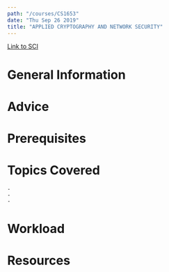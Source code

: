 ```yaml
---
path: "/courses/CS1653"
date: "Thu Sep 26 2019"
title: "APPLIED CRYPTOGRAPHY AND NETWORK SECURITY"
---
```

[Link to SCI]("http://courses.sci.pitt.edu/courses/courses/view/CS-1653")

# General Information

# Advice


# Prerequisites
<!-- PREREQ_REPLACEMENT (Do not remove) -->

<!-- END PREREQ_REPLACEMENT (Do not remove) -->
# Topics Covered
	- 
	-
	-
# Workload

<!-- TESTIMONIALS
# Testimonials
This gets replaced with Gatsby, its
data comes from Google Sheets for easier
editing!
-->

# Resources
